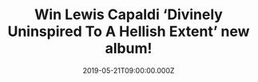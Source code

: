 ---
campaign-uuid: "c-df3fa712-ca23-42b4-a71b-538c1864dc18"
type: "Competition"
category: "Music"
date: "2019-05-21T09:00:00.000Z"
end-date: "2019-06-21T23:59:00.000Z"
disable-form: false
is_promoted: false
has_entry_page: true
title: "Win Lewis Capaldi ‘Divinely Uninspired To A Hellish Extent’ new album!"
competition-description: "<p>2018 was a truly remarkable year for budding Scottish\
  \ artist Lewis Capaldi. 2019 looks set to catapult him into the stratosphere with\
  \ the announce of his long-anticipated debut album ‘Divinely Uninspired To A Hellish\
  \ Extent’</p>\n<p>Want it? Click below for a chance to win!</p>\n"
hero-header: "Win Lewis Capaldi ‘Divinely Uninspired To A Hellish Extent’ new album!"
terms-confirmation: "N/A"
banner-img: "https://assets.expresslyapp.com/asset-2f821689-4ce0-4b59-8975-ff542ce7cfac.jpg"
logo-left-href: "aaa.nme.com"
logo-left-image: "https://assets.expresslyapp.com/asset-1743b79a-3df7-46df-b1c7-4a53edf3c476.jpg"
logo-left-title: "NME AAA"
bg-image-hero: "https://assets.expresslyapp.com/asset-ea0b8f54-20d1-48f9-bb95-860bacc76620.png"
bg-image-first: "https://assets.expresslyapp.com/asset-b30add56-fecc-4924-b8a0-276413f5ddd1.jpg"
section1-content: "<p>Going from years of playing in local pubs around Scotland to\
  \ selling 75,000 headline show tickets on 3 sold out back-to-back headline tours\
  \ and being handpicked to support Sam Smith, Bastille, Rag’n’ Bone Man & Niall Horan.</p>\n\
  <p>2019 looks set to catapult him into the stratosphere with the announce of his\
  \ long-anticipated debut album ‘Divinely Uninspired To A Hellish Extent’ following\
  \ Someone You Loved becoming his first ever top 10 single, and Grace and Bruises\
  \ also in the Top 100 UK Singles Chart. He has won over swarms of fans with his\
  \ trademark down-to-earth sense of humour juxtaposed with his sincere, heartwrenching\
  \ vocal.</p>\n<p>Enter the form below for a chance to win Lewis brand new album\
  \ now!</p>\n"
entry-title: "Win Lewis Capaldi ‘Divinely Uninspired To A Hellish Extent’ new album!"
entry-content: "<p>Enter the draw to win ewis Capaldi ‘Divinely Uninspired To A Hellish\
  \ Extent’ new album by completing the form below before 23:59 on the 21st of June\
  \  2019.</p>\n"
has-winner: false
prize-description: "Lewis Capaldi ‘Divinely Uninspired To A Hellish Extent’ new album."
special-conditions: "Multiple entries are allowed up to one every day.\r\nThis competition\
  \ is also available on: http://club.expressly.io/competitons/lewis-capaldi-new-album"
country-restrictions:
- "GB"
---